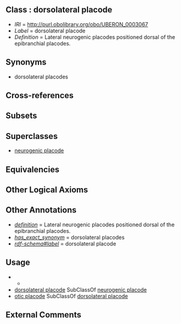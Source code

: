 
## Class : dorsolateral placode

 * *IRI* = http://purl.obolibrary.org/obo/UBERON_0003067
 * *Label* = dorsolateral placode
 * *Definition* = Lateral neurogenic placodes positioned dorsal of the epibranchial placodes.

## Synonyms

 * dorsolateral placodes

## Cross-references


## Subsets


## Superclasses

 * [neurogenic placode](../../UBERON/55/UBERON_0009955.md)

## Equivalencies


## Other Logical Axioms


## Other Annotations

 * *[definition](../../IAO/15/IAO_0000115.md)* = Lateral neurogenic placodes positioned dorsal of the epibranchial placodes.
 * *[has_exact_synonym](../../ym/oboInOwl#hasExactSynonym.md)* = dorsolateral placodes
 * *[rdf-schema#label](../../el/rdf-schema#label.md)* = dorsolateral placode

## Usage

 * -
 * [dorsolateral placode](../../UBERON/67/UBERON_0003067.md) SubClassOf [neurogenic placode](../../UBERON/55/UBERON_0009955.md)
 * [otic placode](../../UBERON/69/UBERON_0003069.md) SubClassOf [dorsolateral placode](../../UBERON/67/UBERON_0003067.md)

## External Comments

